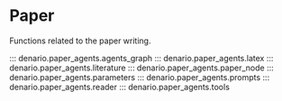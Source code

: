 # Paper

Functions related to the paper writing.

::: denario.paper_agents.agents_graph
::: denario.paper_agents.latex
::: denario.paper_agents.literature
::: denario.paper_agents.paper_node
::: denario.paper_agents.parameters
::: denario.paper_agents.prompts
::: denario.paper_agents.reader
::: denario.paper_agents.tools
